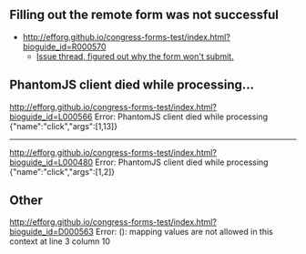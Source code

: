 Filling out the remote form was not successful
---

- <http://efforg.github.io/congress-forms-test/index.html?bioguide_id=R000570> 
  - [Issue thread, figured out why the form won't submit.](https://github.com/unitedstates/contact-congress/issues/183#issuecomment-40733376)

PhantomJS client died while processing...
---

<http://efforg.github.io/congress-forms-test/index.html?bioguide_id=L000566>
Error: PhantomJS client died while processing {"name":"click","args":[1,13]}

---

<http://efforg.github.io/congress-forms-test/index.html?bioguide_id=L000480>
Error: PhantomJS client died while processing {"name":"click","args":[1,2]}

Other
---

<http://efforg.github.io/congress-forms-test/index.html?bioguide_id=D000563>
Error: (<unknown>): mapping values are not allowed in this context at line 3 column 10

